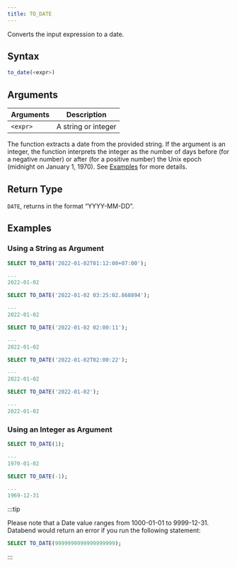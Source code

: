 ```yaml
---
title: TO_DATE
---
```


Converts the input expression to a date.

## Syntax

```sql
to_date(<expr>)
```

## Arguments

| Arguments   | Description         |
| ----------- | ------------------- |
| `<expr>`    | A string or integer |

The function extracts a date from the provided string. If the argument is an integer, the function interprets the integer as the number of days before (for a negative number) or after (for a positive number) the Unix epoch (midnight on January 1, 1970). See [Examples](#examples) for more details.

## Return Type

`DATE`, returns in the format “YYYY-MM-DD”.

## Examples

### Using a String as Argument

```sql
SELECT TO_DATE('2022-01-02T01:12:00+07:00');

---
2022-01-02

SELECT TO_DATE('2022-01-02 03:25:02.868894');

---
2022-01-02

SELECT TO_DATE('2022-01-02 02:00:11');

---
2022-01-02

SELECT TO_DATE('2022-01-02T02:00:22');

---
2022-01-02

SELECT TO_DATE('2022-01-02');

---
2022-01-02
```

### Using an Integer as Argument

```sql
SELECT TO_DATE(1);

---
1970-01-02

SELECT TO_DATE(-1);

---
1969-12-31
```

:::tip

Please note that a Date value ranges from 1000-01-01 to 9999-12-31. Databend would return an error if you run the following statement:

```sql
SELECT TO_DATE(9999999999999999999);
```
:::
